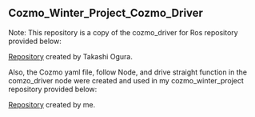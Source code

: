 ## Cozmo_Winter_Project_Cozmo_Driver

Note: This repository is a copy of the cozmo_driver for Ros repository provided below:

[Repository](https://github.com/OTL/cozmo_driver) created by Takashi Ogura.

Also, the Cozmo yaml file, follow Node, and drive straight function in the comzo_driver node were created and used in my cozmo_winter_project repository provided below:

[Repository](https://github.com/briannaodom/cozmo_winter_project) created by me.
